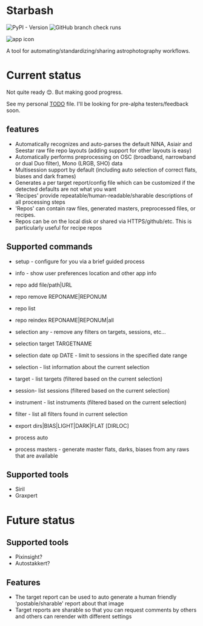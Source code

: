 # Starbash

![PyPI - Version](https://img.shields.io/pypi/v/starbash)
![GitHub branch check runs](https://img.shields.io/github/check-runs/geeksville/starbash/main)

 ![app icon](https://github.com/geeksville/starbash/blob/main/img/icon.png "Starbash: Astrophotography workflows simplified")

A tool for automating/standardizing/sharing astrophotography workflows.

# Current status

Not quite ready 😊.  But making good progress.

See my personal [TODO](TODO.md) file.  I'll be looking for pre-alpha testers/feedback soon.

## features

* Automatically recognizes and auto-parses the default NINA, Asiair and Seestar raw file repo layouts (adding support for other layouts is easy)
* Automatically performs preprocessing on OSC (broadband, narrowband or dual Duo filter), Mono (LRGB, SHO) data
* Multisession support by default (including auto selection of correct flats, biases and dark frames)
* Generates a per target report/config file which can be customized if the detected defaults are not what you want
* 'Recipes' provide repeatable/human-readable/sharable descriptions of all processing steps
* 'Repos' can contain raw files, generated masters, preprocessed files, or recipes.
* Repos can be on the local disk or shared via HTTPS/github/etc.  This is particularly useful for recipe repos

## Supported commands

* setup - configure for you via a brief guided process
* info - show user preferences location and other app info

* repo add file/path|URL
* repo remove REPONAME|REPONUM
* repo list
* repo reindex REPONAME|REPONUM|all

* selection any - remove any filters on targets, sessions, etc...
* selection target TARGETNAME
* selection date op DATE - limit to sessions in the specified date range
* selection - list information about the current selection

* target - list targets (filtered based on the current selection)

* session- list sessions (filtered based on the current selection)

* instrument - list instruments (filtered based on the current selection)

* filter - list all filters found in current selection

* export dirs|BIAS|LIGHT|DARK|FLAT [DIRLOC]

* process auto
* process masters - generate master flats, darks, biases from any raws that are available

## Supported tools

* Siril
* Graxpert

# Future status

## Supported tools

* Pixinsight?
* Autostakkert?

## Features

* The target report can be used to auto generate a human friendly 'postable/sharable' report about that image
* Target reports are sharable so that you can request comments by others and others can rerender with different settings

